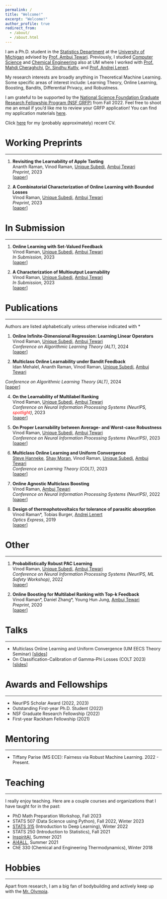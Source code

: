```yaml
---
permalink: /
title: "Welcome!"
excerpt: "Welcome!"
author_profile: true
redirect_from: 
  - /about/
  - /about.html
---
```


I am a Ph.D. student in the [Statistics Department](https://lsa.umich.edu/stats) at the [University of Michigan](https://umich.edu/) advised by [Prof. Ambuj Tewari](https://ambujtewari.github.io). Previously, I studied [Computer Science](https://cse.engin.umich.edu/) and [Chemical Engineering](https://che.engin.umich.edu/) also at UM where I worked with [Prof. Mahdi Cheraghchi](https://mahdi.ch), [Dr. Sindhu Kutty](https://web.eecs.umich.edu/~skutty/), and [Prof. Andrej Lenert](https://lenert.engin.umich.edu).  

My research interests are broadly anything in Theoretical Machine Learning. Some specific areas of interest include: Learning Theory, Online Learning, Boosting, Bandits, Differential Privacy, and Robustness. 

I am grateful to be supported by the [National Science Foundation Graduate Research Fellowship Program (NSF GRFP)](https://www.nsfgrfp.org) from Fall 2022. Feel free to shoot me an email if you’d like me to review your GRFP application! You can find my application materials [here](https://drive.google.com/drive/folders/1o56kOfXVsy64bpcfqegah3f4R85IvN82?usp=sharing).

Click [here](http://vinodkraman.github.io/files/Raman_CV.pdf) for my (probably approximately) recent CV.

# Working Preprints
---
1. **Revisiting the Learnability of Apple Tasting**  
  Ananth Raman, Vinod Raman, [Unique Subedi](https://unique-subedi.github.io), [Ambuj Tewari](https://ambujtewari.github.io)  
  _Preprint_, 2023  
  [[paper](https://arxiv.org/abs/2310.19064)]

2. **A Combinatorial Characterization of Online Learning with Bounded Losses**  
  Vinod Raman, [Unique Subedi](https://unique-subedi.github.io), [Ambuj Tewari](https://ambujtewari.github.io)  
  _Preprint_, 2023  
  [[paper](https://arxiv.org/abs/2307.03816)]

# In Submission
---
1. **Online Learning with Set-Valued Feedback**  
  Vinod Raman, [Unique Subedi](https://unique-subedi.github.io), [Ambuj Tewari](https://ambujtewari.github.io)  
  _In Submission_, 2023  
  [[paper](https://arxiv.org/abs/2306.06247)]

2. **A Characterization of Multioutput Learnability**  
  Vinod Raman, [Unique Subedi](https://unique-subedi.github.io), [Ambuj Tewari](https://ambujtewari.github.io)  
  _In Submission_, 2023  
  [[paper](https://arxiv.org/abs/2301.02729)]

# Publications
---
Authors are listed alphabetically unless otherwise indicated with \*

1. **Online Infinite-Dimensional Regression: Learning Linear Operators**  
  Vinod Raman, [Unique Subedi](https://unique-subedi.github.io), [Ambuj Tewari](https://ambujtewari.github.io)  
  _Conference on Algorithmic Learning Theory (ALT)_, 2024  
  [[paper](https://arxiv.org/abs/2309.06548)]

2. **Multiclass Online Learnability under Bandit Feedback**  
  Idan Mehalel, Ananth Raman, Vinod Raman, [Unique Subedi](https://unique-subedi.github.io), [Ambuj Tewari](https://ambujtewari.github.io)

  _Conference on Algorithmic Learning Theory (ALT)_, 2024  
  [[paper](https://arxiv.org/abs/2308.04620)]

4. **On the Learnability of Multilabel Ranking**  
  Vinod Raman, [Unique Subedi](https://unique-subedi.github.io), [Ambuj Tewari](https://ambujtewari.github.io)  
  _Conference on Neural Information Processing Systems (NeurIPS, <span style="color: red">spotlight</span>)_, 2023  
  [[paper](https://arxiv.org/abs/2304.03337)]

5. **On Proper Learnability between Average- and Worst-case Robustness**  
  Vinod Raman, [Unique Subedi](https://unique-subedi.github.io), [Ambuj Tewari](https://ambujtewari.github.io)  
  _Conference on Neural Information Processing Systems (NeurIPS)_, 2023  
  [[paper](https://arxiv.org/abs/2211.05656)]

6. **Multiclass Online Learning and Uniform Convergence**  
  [Steve Hanneke](https://stevehanneke.com), [Shay Moran](https://csaws.cs.technion.ac.il/~shaymrn/), Vinod Raman, [Unique Subedi](https://unique-subedi.github.io), [Ambuj Tewari](https://ambujtewari.github.io)  
  _Conference on Learning Theory (COLT)_, 2023  
  [[paper](https://arxiv.org/abs/2303.17716)]

7. **Online Agnostic Multiclass Boosting**  
  Vinod Raman, [Ambuj Tewari](https://ambujtewari.github.io)  
  _Conference on Neural Information Processing Systems (NeurIPS)_, 2022  
  [[paper](https://arxiv.org/abs/2205.15113)]

8. **Design of thermophotovoltaics for tolerance of parasitic absorption**  
  Vinod Raman\*, Tobias Burger, [Andrej Lenert](https://lenert.engin.umich.edu)  
  _Optics Express_, 2019  
  [[paper](https://opg.optica.org/oe/fulltext.cfm?uri=oe-27-22-31757&id=422403)]

# Other
---
1. **Probabilistically Robust PAC Learning**  
  Vinod Raman, [Unique Subedi](https://unique-subedi.github.io), [Ambuj Tewari](https://ambujtewari.github.io)  
  _Conference on Neural Information Processing Systems (NeurIPS, ML Safety Workshop)_, 2022  
  [[paper](https://drive.google.com/file/d/1c-UFjDTe2qJd31ewZQ7dsx8d42YVa8v-/view?usp=share_link)]

2. **Online Boosting for Multilabel Ranking with Top-k Feedback**  
  Vinod Raman\*, Daniel Zhang\*, Young Hun Jung, [Ambuj Tewari](https://ambujtewari.github.io)  
  _Preprint_, 2020  
  [[paper](https://arxiv.org/abs/1910.10937)]

# Talks
---
- Multiclass Online Learning and Uniform Convergence (UM EECS Theory Seminar) [[slides](https://drive.google.com/file/d/1YYH1xC_CDVVpjrbjUNPXMQvojB6XomtV/view?usp=sharing)]
- On Classification-Calibration of Gamma-Phi Losses (COLT 2023) [[slides](https://drive.google.com/file/d/1odpiQMefHoLJbHs6HLIpS6e0wM8FKEzs/view?usp=sharing)]

# Awards and Fellowships
---
- NeurIPS Scholar Award (2022, 2023)
- Outstanding First-year Ph.D. Student (2022)
- NSF Graduate Research Fellowship (2022)
- First-year Rackham Fellowship (2021)

# Mentoring
---
- Tiffany Parise (MS ECE): Fairness via Robust Machine Learning. 2022 - Present.  

# Teaching
---
I really enjoy teaching. Here are a couple courses and organizations that I have taught for in the past: 
- PhD Math Preparation Workshop, Fall 2023 
- STATS 507 (Data Science using Python), Fall 2022, Winter 2023
- [STATS 315](https://ambujtewari.github.io/stats315-winter2022/) (Introduction to Deep Learning), Winter 2022
- STATS 250 (Introduction to Statistics), Fall 2021
- [InspiritAI](https://www.inspiritai.com), Summer 2021
- [AI4ALL](https://ai-4-all.org), Summer 2021
- ChE 330 (Chemical and Engineering Thermodynamics), Winter 2018

# Hobbies
---
Apart from research, I am a big fan of bodybuilding and actively keep up with the [Mr. Olympia](https://mrolympia.com).



